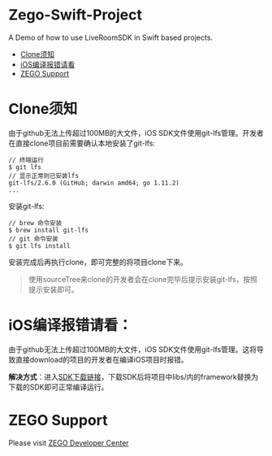 # Zego-Swift-Project
A Demo of how to use LiveRoomSDK in Swift based projects.

- [Clone须知](#clone须知)
- [iOS编译报错请看](#iOS编译报错请看)
- [ZEGO Support](#zego-support)

# Clone须知
由于github无法上传超过100MB的大文件，iOS SDK文件使用git-lfs管理。开发者在直接clone项目前需要确认本地安装了git-lfs:
```objc
// 终端运行
$ git lfs
// 显示正常则已安装lfs
git-lfs/2.6.0 (GitHub; darwin amd64; go 1.11.2)
...
```
安装git-lfs:
```objc
// brew 命令安装
$ brew install git-lfs
// git 命令安装
$ git lfs install
```
安装完成后再执行clone，即可完整的将项目clone下来。

> 使用sourceTree来clone的开发者会在clone完毕后提示安装git-lfs，按照提示安装即可。


# iOS编译报错请看：
由于github无法上传超过100MB的大文件，iOS SDK文件使用git-lfs管理。这将导致直接download的项目的开发者在编译iOS项目时报错。

**解决方式**：进入[SDK下载链接](https://storage.zego.im/downloads/ZegoLiveRoom-MediaPlayer-iOS.zip)，下载SDK后将项目中libs/内的framework替换为下载的SDK即可正常编译运行。

# ZEGO Support
Please visit [ZEGO Developer Center](https://www.zego.im/html/document/#Application_Scenes/Video_Live)
